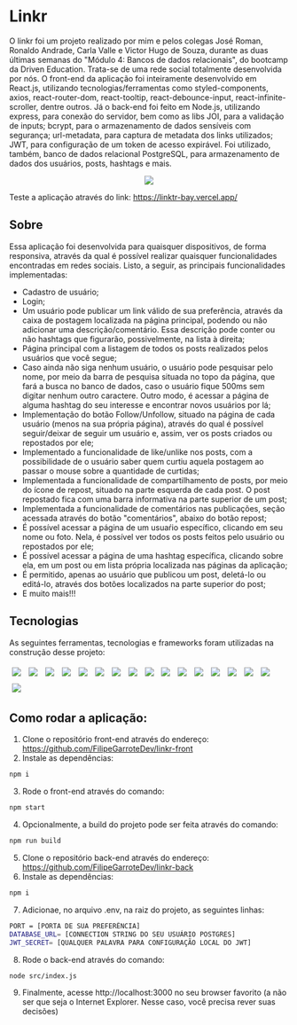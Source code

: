 # Linkr

O linkr foi um projeto realizado por mim e pelos colegas José Roman, Ronaldo Andrade, Carla Valle e Victor Hugo de Souza, durante as duas últimas semanas do "Módulo 4: Bancos de dados relacionais", do bootcamp da Driven Education. Trata-se de uma rede social totalmente desenvolvida por nós. O front-end da aplicação foi inteiramente desenvolvido em React.js, utilizando tecnologias/ferramentas como styled-components, axios, react-router-dom, react-tooltip, react-debounce-input, react-infinite-scroller, dentre outros. Já o back-end foi feito em Node.js, utilizando express, para conexão do servidor, bem como as libs JOI, para a validação de inputs; bcrypt, para o armazenamento de dados sensíveis com segurança; url-metadata, para captura de metadata dos links utilizados; JWT, para configuração de um token de acesso expirável. Foi utilizado, também, banco de dados relacional PostgreSQL, para armazenamento de dados dos usuários, posts, hashtags e mais.

<div align="center">
  <img src="https://i.postimg.cc/9FwPvpYY/linkr.png" />
</div>


Teste a aplicação através do link: https://linktr-bay.vercel.app/

## Sobre

Essa aplicação foi desenvolvida para quaisquer dispositivos, de forma responsiva, através da qual é possível realizar quaisquer funcionalidades encontradas em redes sociais. Listo, a seguir, as principais funcionalidades implementadas:

- Cadastro de usuário;
- Login;
- Um usuário pode publicar um link válido de sua preferência, através da caixa de postagem localizada na página principal, podendo ou não adicionar uma descrição/comentário. Essa descrição pode conter ou não hashtags que figurarão, possivelmente, na lista à direita;
- Página principal com a listagem de todos os posts realizados pelos usuários que você segue;
- Caso ainda não siga nenhum usuário, o usuário pode pesquisar pelo nome, por meio da barra de pesquisa situada no topo da página, que fará a busca no banco de dados, caso o usuário fique 500ms sem digitar nenhum outro caractere. Outro modo, é acessar a página de alguma hashtag do seu interesse e encontrar novos usuários por lá;
- Implementação do botão Follow/Unfollow, situado na página de cada usuário (menos na sua própria página), através do qual é possível seguir/deixar de seguir um usuário e, assim, ver os posts criados ou repostados por ele;
- Implementado a funcionalidade de like/unlike nos posts, com a possibilidade de o usuário saber quem curtiu aquela postagem ao passar o mouse sobre a quantidade de curtidas;
- Implementada a funcionalidade de compartilhamento de posts, por meio do ícone de repost, situado na parte esquerda de cada post. O post repostado fica com uma barra informativa na parte superior de um post;
- Implementada a funcionalidade de comentários nas publicações, seção acessada através do botão "comentários", abaixo do botão repost;
- É possível acessar a página de um usuaŕio específico, clicando em seu nome ou foto. Nela, é possível ver todos os posts feitos pelo usuário ou repostados por ele;
- É possível acessar a página de uma hashtag específica, clicando sobre ela, em um post ou em lista própria localizada nas páginas da aplicação;
- É permitido, apenas ao usuário que publicou um post, deletá-lo ou editá-lo, através dos botões localizados na parte superior do post;
- E muito mais!!!


## Tecnologias
As seguintes ferramentas, tecnologias e frameworks foram utilizadas na construção desse projeto:<br>
<p>
  <img style='margin: 5px;' src='https://img.shields.io/badge/styled-components%20-%2320232a.svg?&style=for-the-badge&color=b8679e&logo=styled-components&logoColor=%3a3a3a'>
  <img style='margin: 5px;' src='https://img.shields.io/badge/axios%20-%2320232a.svg?&style=for-the-badge&color=informational'>
  <img style='margin: 5px;' src="https://img.shields.io/badge/react-app%20-%2320232a.svg?&style=for-the-badge&color=60ddf9&logo=react&logoColor=%2361DAFB"/>
  <img style='margin: 5px;' src="https://img.shields.io/badge/react_route%20-%2320232a.svg?&style=for-the-badge&logo=react&logoColor=%2361DAFB"/>
  <img style='margin: 5px;' src="https://img.shields.io/badge/react-context%20api%20-%2320232a.svg?&style=for-the-badge&logo=react"/>
  <img style='margin: 5px;' src="https://img.shields.io/badge/react-infinite%20scroller%20-%2320232a.svg?&style=for-the-badge&logo=react"/>
  <img style='margin: 5px;' src="https://img.shields.io/badge/react-Tooltip-%2320232a.svg?&style=for-the-badge&logo=react"/>
  <img style='margin: 5px;' src="https://img.shields.io/badge/react-react%20icons-%2320232a.svg?&style=for-the-badge&logo=react"/>
  <img style='margin: 5px;' src="https://img.shields.io/badge/react-tagify-%2320232a.svg?&style=for-the-badge&logo=react"/>
  <img style='margin: 5px;' src="https://img.shields.io/badge/node-node%20js%20-%2320232a.svg?&style=for-the-badge&logo=Node.js"/>
  <img style='margin: 5px;' src="https://img.shields.io/badge/node-express-%2320232a.svg?&style=for-the-badge&logo=Node.js"/>
  <img style='margin: 5px;' src="https://img.shields.io/badge/node-JOI-%2320232a.svg?&style=for-the-badge&logo=Node.js"/>
  <img style='margin: 5px;' src="https://img.shields.io/badge/node-bcrypt-%2320232a.svg?&style=for-the-badge&logo=Node.js"/>
  <img style='margin: 5px;' src="https://img.shields.io/badge/node-url%20metadata-%2320232a.svg?&style=for-the-badge&logo=Node.js"/>
  <img style='margin: 5px;' src="https://img.shields.io/badge/.env-%2320232a.svg?&style=for-the-badge&logo=.ENV"/>
  <img style='margin: 5px;' src="https://img.shields.io/badge/JWT-JSON%20Web%20Tokens-%2320232a.svg?&style=for-the-badge&logo=JSON%20Web%20Tokens"/>
  <img style='margin: 5px;' src="https://img.shields.io/badge/Postgres-%2320232a.svg?&style=for-the-badge&logo=PostgreSQL&logoColor=white"/>
</p>

## Como rodar a aplicação:

1. Clone o repositório front-end através do endereço: https://github.com/FilipeGarroteDev/linkr-front
2. Instale as dependências:
```bash
npm i
```
3. Rode o front-end através do comando:
```bash
npm start
```
4. Opcionalmente, a build do projeto pode ser feita através do comando:
```bash
npm run build
```
5. Clone o repositório back-end através do endereço: https://github.com/FilipeGarroteDev/linkr-back
6. Instale as dependências:
```bash
npm i
```
7. Adicionae, no arquivo .env, na raiz do projeto, as seguintes linhas:
```bash
PORT = [PORTA DE SUA PREFERÊNCIA]
DATABASE_URL= [CONNECTION STRING DO SEU USUÁRIO POSTGRES]
JWT_SECRET= [QUALQUER PALAVRA PARA CONFIGURAÇÃO LOCAL DO JWT]
```
8. Rode o back-end através do comando:
```bash
node src/index.js
```
9. Finalmente, acesse http://localhost:3000 no seu browser favorito (a não ser que seja o Internet Explorer. Nesse caso, você precisa rever suas decisões)
